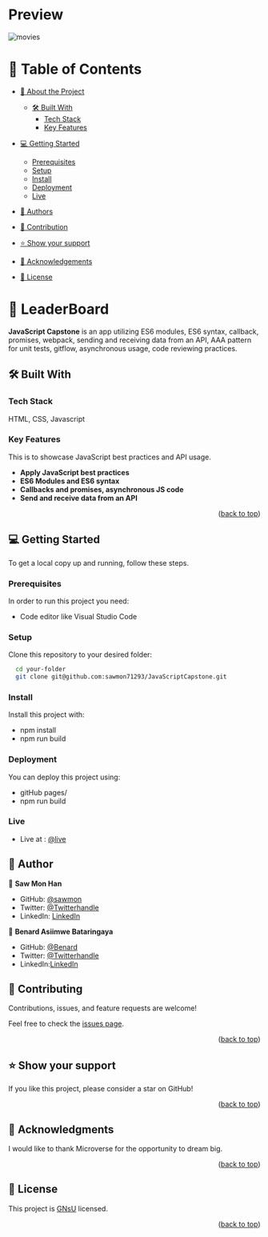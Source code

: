 <a name="readme-top"></a>

# Preview 

![movies](https://user-images.githubusercontent.com/102650102/227714323-b0eb14f8-a659-4150-aa63-afca5d0607bc.jpg)


# 📗 Table of Contents

- [📖 About the Project](#about-project)

  - [🛠 Built With](#built-with)
    - [Tech Stack](#tech-stack)
    - [Key Features](#key-features)
- [💻 Getting Started](#getting-started)
  
  - [Prerequisites](#prerequisites)
  - [Setup](#setup)
  - [Install](#install)
  - [Deployment](#deployment)
  - [Live](#live)
  
- [👥 Authors](#authors)
- [🤝 Contribution](#contributing)
- [⭐️ Show your support](#support)
- [🙏 Acknowledgements](#acknowledgements)
- [📝 License](#license)

<!-- PROJECT DESCRIPTION -->

# 📖 LeaderBoard <a name="about-project"></a>

**JavaScript Capstone** is an app utilizing ES6 modules, ES6 syntax, callback, promises, webpack, sending and receiving data from an API, AAA pattern for unit tests, gitflow, asynchronous usage, code reviewing practices.

## 🛠 Built With <a name="built-with"></a>

### Tech Stack

<a name="built-with">HTML,</a>
<a name="tech-stack">CSS,</a>
<a name="tech-stack">Javascript</a>

<!-- Features -->

### Key Features <a name="key-features"></a>

This is to showcase JavaScript best practices and API usage.

- **Apply JavaScript best practices**
- **ES6 Modules and ES6 syntax**
- **Callbacks and promises, asynchronous JS code**
- **Send and receive data from an API**

<p align="right">(<a href="#readme-top">back to top</a>)</p>

<!-- GETTING STARTED -->

## 💻 Getting Started <a name="getting-started"></a>

To get a local copy up and running, follow these steps.

### Prerequisites

In order to run this project you need:

- Code editor like Visual Studio Code

### Setup

Clone this repository to your desired folder:

```sh
  cd your-folder
  git clone git@github.com:sawmon71293/JavaScriptCapstone.git
```

### Install

Install this project with:

- npm install
- npm run build

### Deployment

You can deploy this project using:

- gitHub pages/
- npm run build

### Live
- Live at : [@live](https://sawmon71293.github.io/JavaScriptCapstone/)

<!-- AUTHORS -->

## 👥 Author <a name="authors"></a>

👤 **Saw Mon Han**

- GitHub: [@sawmon](https://github.com/sawmon71293/)
- Twitter: [@Twitterhandle](https://twitter.com/sawmon34268255)
- LinkedIn: [LinkedIn](https://www.linkedin.com/in/saw-mon-han/)

👤 **Benard Asiimwe Bataringaya**

- GitHub: [@Benard](https://github.com/King-Benx)
- Twitter: [@Twitterhandle](https://twitter.com/bataringaya_ben)
- LinkedIn:[LinkedIn](https://www.linkedin.com/in/benard-asiimwe-bataringaya-4b673672/)


<!-- CONTRIBUTING -->

## 🤝 Contributing <a name="contributing"></a>

Contributions, issues, and feature requests are welcome!

Feel free to check the [issues page](../../issues/).

<p align="right">(<a href="#readme-top">back to top</a>)</p>

<!-- SUPPORT -->

## ⭐️ Show your support <a name="support"></a>

If you like this project, please consider a star on GitHub!

<p align="right">(<a href="#readme-top">back to top</a>)</p>

<!-- ACKNOWLEDGEMENTS -->

## 🙏 Acknowledgments <a name="acknowledgements"></a>

I would like to thank Microverse for the opportunity to dream big.

<p align="right">(<a href="#readme-top">back to top</a>)</p>

<!-- LICENSE -->

## 📝 License <a name="license"></a>

This project is [GNsU](./LICENSE) licensed.

<p align="right">(<a href="#readme-top">back to top</a>)</p>
